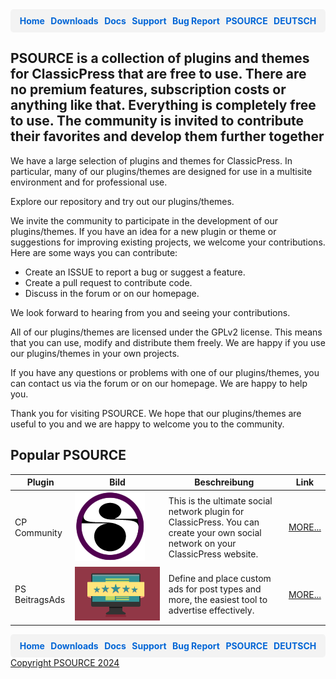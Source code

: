 <div style="display: flex; justify-content: space-around; background-color: #f3f3f3; padding: 10px; border-radius: 5px;">
  <a href="https://cp-psource.github.io/marketpress/" style="text-decoration: none; color: #0366d6; font-weight: bold;">Home</a>
  <a href="https://github.com/cp-psource/marketpress/releases" style="text-decoration: none; color: #0366d6; font-weight: bold;">Downloads</a>
  <a href="https://github.com/cp-psource/marketpress/wiki" style="text-decoration: none; color: #0366d6; font-weight: bold;">Docs</a>
  <a href="https://github.com/cp-psource/marketpress/discussions" style="text-decoration: none; color: #0366d6; font-weight: bold;">Support</a>
  <a href="https://github.com/cp-psource/marketpress/issues" style="text-decoration: none; color: #0366d6; font-weight: bold;">Bug Report</a>
  <a href="https://cp-psource.github.io/marketpress/psource.html" style="text-decoration: none; color: #0366d6; font-weight: bold;">PSOURCE</a>
  <a href="https://cp-psource.github.io/marketpress/psource-de.html" style="text-decoration: none; color: #0366d6; font-weight: bold;">DEUTSCH</a> 
</div>

## PSOURCE is a collection of plugins and themes for ClassicPress that are free to use. There are no premium features, subscription costs or anything like that. Everything is completely free to use. The community is invited to contribute their favorites and develop them further together

We have a large selection of plugins and themes for ClassicPress. In particular, many of our plugins/themes are designed for use in a multisite environment and for professional use.

Explore our repository and try out our plugins/themes.

We invite the community to participate in the development of our plugins/themes. If you have an idea for a new plugin or theme or suggestions for improving existing projects, we welcome your contributions. Here are some ways you can contribute:

* Create an ISSUE to report a bug or suggest a feature.
* Create a pull request to contribute code.
* Discuss in the forum or on our homepage.

We look forward to hearing from you and seeing your contributions.

All of our plugins/themes are licensed under the GPLv2 license. This means that you can use, modify and distribute them freely. We are happy if you use our plugins/themes in your own projects.

If you have any questions or problems with one of our plugins/themes, you can contact us via the forum or on our homepage. We are happy to help you.

Thank you for visiting PSOURCE. We hope that our plugins/themes are useful to you and we are happy to welcome you to the community.

## Popular PSOURCE

| Plugin | Bild | Beschreibung | Link |
|--------|------|--------------|------|
| CP Community | ![CP Community](psource/cpc_logo.png) | This is the ultimate social network plugin for ClassicPress. You can create your own social network on your ClassicPress website. | [MORE...](https://cp-psource.github.io/cp-community/) |
| PS BeitragsAds | ![PS BeitragsAds](psource/ipa.png) | Define and place custom ads for post types and more, the easiest tool to advertise effectively. | [MORE...](https://cp-psource.github.io/ps-post-ads/) |

<div style="display: flex; justify-content: space-around; background-color: #f3f3f3; padding: 10px; border-radius: 5px;">
  <a href="https://cp-psource.github.io/marketpress/" style="text-decoration: none; color: #0366d6; font-weight: bold;">Home</a>
  <a href="https://github.com/cp-psource/marketpress/releases" style="text-decoration: none; color: #0366d6; font-weight: bold;">Downloads</a>
  <a href="https://github.com/cp-psource/marketpress/wiki" style="text-decoration: none; color: #0366d6; font-weight: bold;">Docs</a>
  <a href="https://github.com/cp-psource/marketpress/discussions" style="text-decoration: none; color: #0366d6; font-weight: bold;">Support</a>
  <a href="https://github.com/cp-psource/marketpress/issues" style="text-decoration: none; color: #0366d6; font-weight: bold;">Bug Report</a>
  <a href="https://cp-psource.github.io/marketpress/psource.html" style="text-decoration: none; color: #0366d6; font-weight: bold;">PSOURCE</a>
  <a href="https://cp-psource.github.io/marketpress/psource-de.html" style="text-decoration: none; color: #0366d6; font-weight: bold;">DEUTSCH</a> 
</div>

<div>
 <a href="https://github.com/cp-psource">Copyright PSOURCE 2024</a>
</div>
